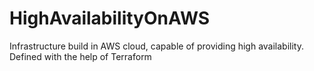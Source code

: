 # HighAvailabilityOnAWS
Infrastructure build in AWS cloud, capable of providing high availability. Defined with the help of Terraform
